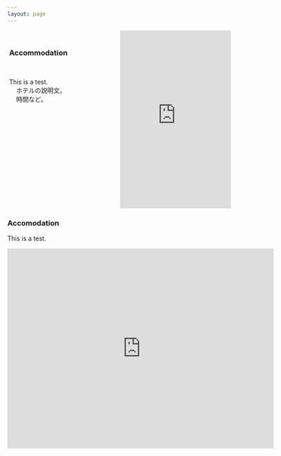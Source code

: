 ```yaml
---
layout: page
---
```


<div style="display: flex; flex-direction: row; justify-content: space-between; align-items: flex-start; width: 100%; gap: 0;">
  <div style="width: 50%; box-sizing: border-box;">
    <h3>Accommodation</h3>
    <p>This is a test.<br>
    ホテルの説明文。<br>
    時間など。</p>
  </div>
  
  <div style="width: 50%; box-sizing: border-box;">
    <iframe
      src="https://www.google.com/maps/embed?pb=!1m18!1m12!1m3!1d1217.6997729250338!2d140.1159676326583!3d36.0767719248965!2m3!1f0!2f0!3f0!3m2!1i1024!2i768!4f13.1!3m3!1m2!1s0x60220c8dcd9f2eab%3A0x89ff3a3b446bb64f!2z44Gk44GP44Gw5Zu96Zqb5Lya6K2w5aC0!5e0!3m2!1sja!2sjp!4v1744288448388!5m2!1sja!2sjp"
      width="100%"
      height="400"
      style="border:0;"
      allowfullscreen=""
      loading="lazy"
      referrerpolicy="no-referrer-when-downgrade">
      </iframe>
  </div>
</div>










### Accomodation

This is a test.

<iframe
  src="https://www.google.com/maps/embed?pb=!1m18!1m12!1m3!1d1217.6997729250338!2d140.1159676326583!3d36.0767719248965!2m3!1f0!2f0!3f0!3m2!1i1024!2i768!4f13.1!3m3!1m2!1s0x60220c8dcd9f2eab%3A0x89ff3a3b446bb64f!2z44Gk44GP44Gw5Zu96Zqb5Lya6K2w5aC0!5e0!3m2!1sja!2sjp!4v1744288448388!5m2!1sja!2sjp"
  width="600"
  height="450"
  style="border:0;"
  allowfullscreen=""
  loading="lazy"
  referrerpolicy="no-referrer-when-downgrade">
</iframe>



  
